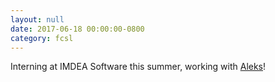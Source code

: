 ```yaml
---
layout: null
date: 2017-06-18 00:00:00-0800
category: fcsl
---
```


Interning at IMDEA Software this summer, working with [Aleks](https://software.imdea.org/~aleks/)!
